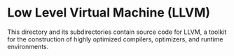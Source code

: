 # Low Level Virtual Machine (LLVM)

This directory and its subdirectories contain source code for LLVM,
a toolkit for the construction of highly optimized compilers,
optimizers, and runtime environments.
